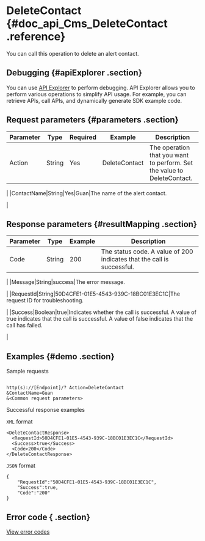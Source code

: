 # DeleteContact {#doc_api_Cms_DeleteContact .reference}

You can call this operation to delete an alert contact.

## Debugging {#apiExplorer .section}

You can use [API Explorer](https://api.aliyun.com/#product=Cms&api=DeleteContact) to perform debugging. API Explorer allows you to perform various operations to simplify API usage. For example, you can retrieve APIs, call APIs, and dynamically generate SDK example code.

## Request parameters {#parameters .section}

|Parameter|Type|Required|Example|Description|
|---------|----|--------|-------|-----------|
|Action|String|Yes|DeleteContact|The operation that you want to perform. Set the value to DeleteContact.

 |
|ContactName|String|Yes|Guan|The name of the alert contact.

 |

## Response parameters {#resultMapping .section}

|Parameter|Type|Example|Description|
|---------|----|-------|-----------|
|Code|String|200|The status code. A value of 200 indicates that the call is successful.

 |
|Message|String|success|The error message.

 |
|RequestId|String|50D4CFE1-01E5-4543-939C-18BC01E3EC1C|The request ID for troubleshooting.

 |
|Success|Boolean|true|Indicates whether the call is successful. A value of true indicates that the call is successful. A value of false indicates that the call has failed.

 |

## Examples {#demo .section}

Sample requests

``` {#request_demo}

http(s)://[Endpoint]/? Action=DeleteContact
&ContactName=Guan
&<Common request parameters>

```

Successful response examples

`XML` format

``` {#xml_return_success_demo}
<DeleteContactResponse>
  <RequestId>50D4CFE1-01E5-4543-939C-18BC01E3EC1C</RequestId>
  <Success>true</Success> 
  <Code>200</Code>
</DeleteContactResponse>

```

`JSON` format

``` {#json_return_success_demo}
{
	"RequestId":"50D4CFE1-01E5-4543-939C-18BC01E3EC1C",
	"Success":true,
	"Code":"200"
}
```

## Error code { .section}

[View error codes](https://error-center.aliyun.com/status/product/Cms)

